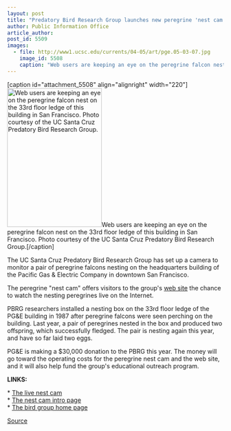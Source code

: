 ```yaml
---
layout: post
title: "Predatory Bird Research Group launches new peregrine 'nest cam'"
author: Public Information Office
article_author: 
post_id: 5509
images:
  - file: http://www1.ucsc.edu/currents/04-05/art/pge.05-03-07.jpg
    image_id: 5508
    caption: "Web users are keeping an eye on the peregrine falcon nest on the 33rd floor ledge of this building in San Francisco. Photo courtesy of the UC Santa Cruz Predatory Bird Research Group."
---
```


[caption id="attachment_5508" align="alignright" width="220"]<a href="http://dev-ucsc-news.pantheonsite.io/wp-content/uploads/2005/03/pge.05-03-07.jpg"><img class="size-full wp-image-5508" src="http://dev-ucsc-news.pantheonsite.io/wp-content/uploads/2005/03/pge.05-03-07.jpg" alt="Web users are keeping an eye on the peregrine falcon nest on the 33rd floor ledge of this building in San Francisco. Photo courtesy of the UC Santa Cruz Predatory Bird Research Group." width="220" height="322" /></a>Web users are keeping an eye on the peregrine falcon nest on the 33rd floor ledge of this building in San Francisco. Photo courtesy of the UC Santa Cruz Predatory Bird Research Group.[/caption]
<a name="content" id="content"></a>
<p>
  The UC Santa Cruz Predatory Bird Research Group has set up a camera to monitor a pair of peregrine falcons nesting on the headquarters building of the Pacific Gas &amp; Electric Company in downtown San Francisco.
</p>
<p>
  The peregrine "nest cam" offers visitors to the group's <a href="http://www.scpbrg.org">web site</a> the chance to watch the nesting peregrines live on the Internet.<br>
</p>
<p>
  PBRG researchers installed a nesting box on the 33rd floor ledge of the PG&amp;E building in 1987 after peregrine falcons were seen perching on the building. Last year, a pair of peregrines nested in the box and produced two offspring, which successfully fledged. The pair is nesting again this year, and have so far laid two eggs.<br>
</p>
<p>
  PG&amp;E is making a $30,000 donation to the PBRG this year. The money will go toward the operating costs for the peregrine nest cam and the web site, and it will also help fund the group's educational outreach program.<br>
</p>
<p>
  <b>LINKS:<br></b>
</p>
<p>
  * <a href="http://www2.ucsc.edu/scpbrg/falconcamera.htm">The live nest cam</a><br>
  * <a href="http://www2.ucsc.edu/scpbrg/peregrine_cam.htm">The nest cam intro page</a><br>
  * <a href="http://www2.ucsc.edu/scpbrg/index.htm">The bird group home page</a><br>
</p>
<p><a href="http://www1.ucsc.edu/currents/04-05/03-07/falcons.asp" title="Permalink to falcons">Source</a></p>
